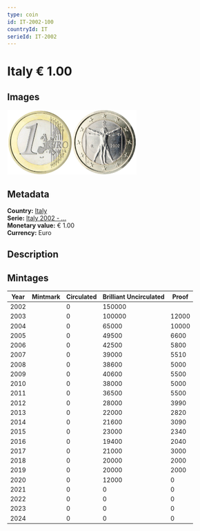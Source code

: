```yaml
---
type: coin
id: IT-2002-100
countryId: IT
serieId: IT-2002
---
```


# Italy € 1.00

## Images

<img src="../../../Images/common-2002-100.webp" height="150" alt="Front image"><img src="Images/italy-2002-100.webp" height="150" alt="Back image">

## Metadata

**Country:** [Italy](../index.md)\
**Serie:** [Italy 2002 - ...](index.md)\
**Monetary value:** € 1.00\
**Currency:** Euro

## Description

## Mintages

| Year | Mintmark | Circulated | Brilliant Uncirculated | Proof |
| ---- | -------- | ---------- | ---------------------- | ----- |
| 2002 |          | 0          | 150000                 |       |
| 2003 |          | 0          | 100000                 | 12000 |
| 2004 |          | 0          | 65000                  | 10000 |
| 2005 |          | 0          | 49500                  | 6600  |
| 2006 |          | 0          | 42500                  | 5800  |
| 2007 |          | 0          | 39000                  | 5510  |
| 2008 |          | 0          | 38600                  | 5000  |
| 2009 |          | 0          | 40600                  | 5500  |
| 2010 |          | 0          | 38000                  | 5000  |
| 2011 |          | 0          | 36500                  | 5500  |
| 2012 |          | 0          | 28000                  | 3990  |
| 2013 |          | 0          | 22000                  | 2820  |
| 2014 |          | 0          | 21600                  | 3090  |
| 2015 |          | 0          | 23000                  | 2340  |
| 2016 |          | 0          | 19400                  | 2040  |
| 2017 |          | 0          | 21000                  | 3000  |
| 2018 |          | 0          | 20000                  | 2000  |
| 2019 |          | 0          | 20000                  | 2000  |
| 2020 |          | 0          | 12000                  | 0     |
| 2021 |          | 0          | 0                      | 0     |
| 2022 |          | 0          | 0                      | 0     |
| 2023 |          | 0          | 0                      | 0     |
| 2024 |          | 0          | 0                      | 0     |
